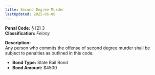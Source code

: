 ```yaml
---
title: Second Degree Murder
lastUpdated: 2025-06-08
---
```


**Penal Code:** § [2] 3  
**Classification:** *Felony*

**Description:**  
Any person who commits the offense of second degree murder shall be subject to penalties as outlined in this code.

- **Bond Type:** State Bail Bond  
- **Bond Amount:** $4500
